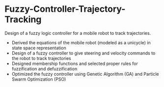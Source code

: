 # Fuzzy-Controller-Trajectory-Tracking
Design of a fuzzy logic controller for a mobile robot to track trajectories.

- Derived the equations of the mobile robot (modeled as a unicycle) in state space representation
- Design of a fuzzy controller to give steering and velocity commands to the robot to track trajectories
- Designed membership functions and selected proper rules for fuzzification and defuzzification
- Optimized the fuzzy controller using Genetic Algorithm (GA) and Particle Swarm Optimization (PSO)
